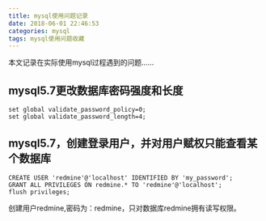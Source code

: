```yaml
---
title: mysql使用问题记录
date: 2018-06-01 22:46:53
categories: mysql
tags: mysql使用问题收藏
---
```


本文记录在实际使用mysql过程遇到的问题……

## mysql5.7更改数据库密码强度和长度

    set global validate_password_policy=0;  
    set global validate_password_length=4;  

## mysql5.7，创建登录用户，并对用户赋权只能查看某个数据库

    CREATE USER 'redmine'@'localhost' IDENTIFIED BY 'my_password';
    GRANT ALL PRIVILEGES ON redmine.* TO 'redmine'@'localhost';
    flush privileges;
    
 创建用户redmine,密码为：redmine，只对数据库redmine拥有读写权限。   